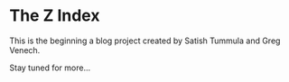 # The Z Index

This is the beginning a blog project created by Satish Tummula and Greg Venech.

Stay tuned for more...
